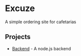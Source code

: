 # Excuze
A simple ordering site for cafetarias

## Projects
- [Backend](./backend/) - A node.js backend
